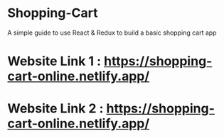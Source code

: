 # Shopping-Cart
A simple guide to use React &amp; Redux to build a basic shopping cart app

# Website Link 1 : https://shopping-cart-online.netlify.app/

# Website Link 2 : https://shopping-cart-online.netlify.app/

